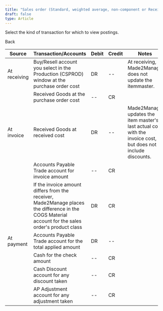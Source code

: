 ```yaml
---
title: "Sales order (Standard, weighted average, non-component or Receiving)"
draft: false
type: Article
---
```


Select the kind of transaction for which to view postings. 

Back

| Source       | Transaction/Accounts                                                                                                                                | Debit | Credit | Notes                                                                                                         |
|--------------|-----------------------------------------------------------------------------------------------------------------------------------------------------|-------|--------|---------------------------------------------------------------------------------------------------------------|
| At receiving | Buy/Resell account you select in the Production (CSPROD) window at the purchase order cost                                                          | DR    | --     | At receiving, Made2Manage does not update the itemmaster.                                                     |
|              | Received Goods at the purchase order cost                                                                                                           | --    | CR     |                                                                                                               |
| At invoice   | Received Goods at received cost                                                                                                                     | DR    | --     | Made2Manage updates the item master's last actual cost with the invoice cost, but does not include discounts. |
|              | Accounts Payable Trade account for invoice amount                                                                                                   | --    | CR     |                                                                                                               |
|              | If the invoice amount differs from the receiver, Made2Manage places the difference in the COGS Material account for the sales order's product class | DR    | CR     |                                                                                                               |
| At payment   | Accounts Payable Trade account for the total applied amount                                                                                         | DR    | --     |                                                                                                               |
|              | Cash for the check amount                                                                                                                           | --    | CR     |                                                                                                               |
|              | Cash Discount account for any discount taken                                                                                                        | --    | CR     |                                                                                                               |
|              | AP Adjustment account for any adjustment taken                                                                                                      | --    | CR     |                                                                                                               |